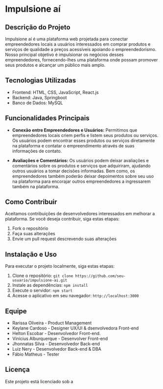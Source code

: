 # Impulsione aí

## Descrição do Projeto

Impulsione aí é uma plataforma web projetada para conectar empreendedores locais a usuários interessados em comprar produtos e serviços de qualidade a preços acessíveis apoiando o empreendedorismo. Nosso principal objetivo é impulsionar os negócios desses empreendedores, fornecendo-lhes uma plataforma onde possam promover seus produtos e alcançar um público mais amplo.

## Tecnologias Utilizadas

- Frontend: HTML, CSS, JavaScript, React.js
- Backend: Java, Springboot
- Banco de Dados: MySQL

## Funcionalidades Principais

- **Conexão entre Empreendedores e Usuários:** Permitimos que empreendedores locais criem perfis e listem seus produtos ou serviços. Os usuários podem encontrar esses produtos ou serviços diretamente na plataforma e contatar o empreendimento através de suas informações de contato. 

- **Avaliações e Comentários:** Os usuários podem deixar avaliações e comentários sobre os produtos e serviços que adquiriram, ajudando outros usuários a tomar decisões informadas. Bem como, os empreendedores também poderão deixar depoimentos sobre seu uso na plataforma para encorajar outros empreendedores a ingressarem também na plataforma. 

## Como Contribuir

Aceitamos contribuições de desenvolvedores interessados em melhorar a plataforma. Se você deseja contribuir, siga estas etapas:

1. Fork o repositório
2. Faça suas alterações
3. Envie um pull request descrevendo suas alterações



## Instalação e Uso

Para executar o projeto localmente, siga estas etapas:

1. Clone o repositório: `git clone https://github.com/seu-usuario/impulsione-ai.git`
2. Instale as dependências: `npm install`
3. Execute o servidor: `npm start`
4. Acesse o aplicativo em seu navegador: `http://localhost:3000`

## Equipe

- Rarissa Oliveira - Product Management 
- Keylane Cardoso - Designer UX/UI & dsenvolvedora Front-end
- Helton Escobar - Desenvolvedor Front-end.
- Vinícius Alburquerque - Desenvolver Front-end
- Jhonnatas Silva - Desenvolvedor Back-end
- Luiz Nery - Desenvolvedor Back-end & DBA
- Fábio Matheus - Tester 

## Licença

Este projeto está licenciado sob a 
